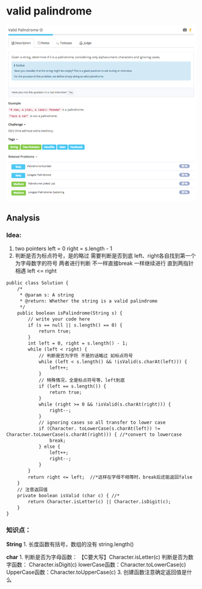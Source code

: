 # valid palindrome

![](../../../.gitbook/assets/screen-shot-2017-08-22-at-8.36.48-pm.png)

## Analysis

### Idea:

1. two pointers left = 0 right = s.length - 1 
2. 判断是否为标点符号，是的略过 需要判断是否到底 left、right各自找到第一个为字母数字的符号 两者进行判断 不一样直接break 一样继续进行  直到两指针相遇 left &lt;= right

```text
public class Solution {
    /*
     * @param s: A string
     * @return: Whether the string is a valid palindrome
     */
    public boolean isPalindrome(String s) {
        // write your code here
        if (s == null || s.length() == 0) {
            return true;
        }
        int left = 0, right = s.length() - 1;
        while (left < right) {
            // 判断是否为字符 不是的话略过 如标点符号 
            while (left < s.length() && !isValid(s.charAt(left))) {
                left++;
            }
            // 特殊情况，全是标点符号等，left到底
            if (left == s.length()) {
                return true;
            }
            while (right >= 0 && !isValid(s.charAt(right))) {
                right--;
            }
            // ignoring cases so all transfer to lower case
            if (Character. toLowerCase(s.charAt(left)) != Character.toLowerCase(s.charAt(right))) { //*convert to lowercase
                break;
            } else {
                left++;
                right--;
            }
        }
        return right <= left;  //*这样在字母不相等时，break后还能返回false
    }
    // 注意返回值
    private boolean isValid (char c) { //*
        return Character.isLetter(c) || Character.isDigit(c);
    }
}
```

### 知识点：

**String** 1. 长度函数有括号，数组的没有 string.length\(\)

**char** 1. 判断是否为字母函数： 【C要大写】Character.isLetter\(c\) 判断是否为数字函数： Character.isDigit\(c\) lowerCase函数：Character.toLowerCase\(c\) UpperCase函数：Character.toUpperCase\(c\) 3. 创建函数注意确定返回值是什么

